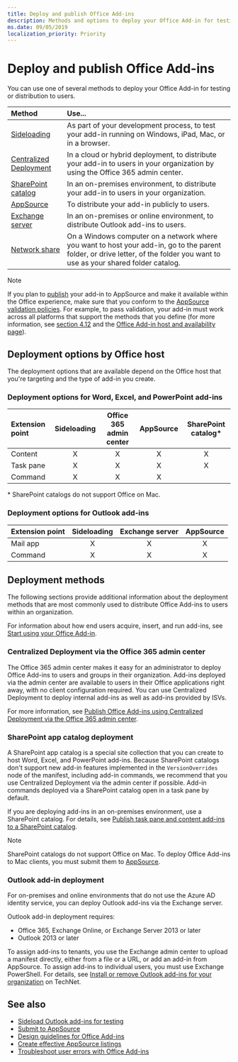 ```yaml
---
title: Deploy and publish Office Add-ins
description: Methods and options to deploy your Office Add-in for testing or distribution to users.
ms.date: 09/05/2019
localization_priority: Priority
---
```


# Deploy and publish Office Add-ins

You can use one of several methods to deploy your Office Add-in for testing or distribution to users.

|**Method**|**Use...**|
|:---------|:------------|
|[Sideloading](../testing/test-debug-office-add-ins.md#sideload-an-office-add-in-for-testing)|As part of your development process, to test your add-in running on Windows, iPad, Mac, or in a browser.|
|[Centralized Deployment](centralized-deployment.md)|In a cloud or hybrid deployment, to distribute your add-in to users in your organization by using the Office 365 admin center.|
|[SharePoint catalog](publish-task-pane-and-content-add-ins-to-an-add-in-catalog.md)|In an on-premises environment, to distribute your add-in to users in your organization.|
|[AppSource](/office/dev/store/submit-to-the-office-store)|To distribute your add-in publicly to users.|
|[Exchange server](#outlook-add-in-deployment)|In an on-premises or online environment, to distribute Outlook add-ins to users.|
|[Network share](../testing/create-a-network-shared-folder-catalog-for-task-pane-and-content-add-ins.md)|On a Windows computer on a network where you want to host your add-in, go to the parent folder, or drive letter, of the folder you want to use as your shared folder catalog.|

> [!NOTE]
> If you plan to [publish](../publish/publish.md) your add-in to AppSource and make it available within the Office experience, make sure that you conform to the [AppSource validation policies](/office/dev/store/validation-policies). For example, to pass validation, your add-in must work across all platforms that support the methods that you define (for more information, see [section 4.12](/office/dev/store/validation-policies#4-apps-and-add-ins-behave-predictably) and the [Office Add-in host and availability page](../overview/office-add-in-availability.md)).

## Deployment options by Office host

The deployment options that are available depend on the Office host that you're targeting and the type of add-in you create.

### Deployment options for Word, Excel, and PowerPoint add-ins

| Extension point | Sideloading | Office 365 admin center |AppSource   | SharePoint catalog\* |
|:----------------|:-----------:|:-----------------------:|:----------:|:--------------------:|
| Content         | X           | X                       | X          | X                    |
| Task pane       | X           | X                       | X          | X                    |
| Command         | X           | X                       | X          |                      |

&#42; SharePoint catalogs do not support Office on Mac.

### Deployment options for Outlook add-ins

| Extension point | Sideloading | Exchange server | AppSource    |
|:----------------|:-----------:|:---------------:|:------------:|
| Mail app        | X           | X               | X            |
| Command         | X           | X               | X            |

## Deployment methods

The following sections provide additional information about the deployment methods that are most commonly used to distribute Office Add-ins to users within an organization.

For information about how end users acquire, insert, and run add-ins, see [Start using your Office Add-in](https://support.office.com/en-ie/article/Start-using-your-Office-Add-in-82e665c4-6700-4b56-a3f3-ef5441996862?ui=en-US&rs=en-IE&ad=IE).

### Centralized Deployment via the Office 365 admin center 

The Office 365 admin center makes it easy for an administrator to deploy Office Add-ins to users and groups in their organization. Add-ins deployed via the admin center are available to users in their Office applications right away, with no client configuration required. You can use Centralized Deployment to deploy internal add-ins as well as add-ins provided by ISVs.

For more information, see [Publish Office Add-ins using Centralized Deployment via the Office 365 admin center](centralized-deployment.md).

### SharePoint app catalog deployment

A SharePoint app catalog is a special site collection that you can create to host Word, Excel, and PowerPoint add-ins. Because SharePoint catalogs don't support new add-in features implemented in the `VersionOverrides` node of the manifest, including add-in commands, we recommend that you use Centralized Deployment via the admin center if possible. Add-in commands deployed via a SharePoint catalog open in a task pane by default.

If you are deploying add-ins in an on-premises environment, use a SharePoint catalog. For details, see [Publish task pane and content add-ins to a SharePoint catalog](publish-task-pane-and-content-add-ins-to-an-add-in-catalog.md).

> [!NOTE]
> SharePoint catalogs do not support Office on Mac. To deploy Office Add-ins to Mac clients, you must submit them to [AppSource](/office/dev/store/submit-to-the-office-store).

### Outlook add-in deployment

For on-premises and online environments that do not use the Azure AD identity service, you can deploy Outlook add-ins via the Exchange server.

Outlook add-in deployment requires:

- Office 365, Exchange Online, or Exchange Server 2013 or later
- Outlook 2013 or later

To assign add-ins to tenants, you use the Exchange admin center to upload a manifest directly, either from a file or a URL, or add an add-in from AppSource. To assign add-ins to individual users, you must use Exchange PowerShell. For details, see [Install or remove Outlook add-ins for your organization](https://technet.microsoft.com/library/jj943752(v=exchg.150).aspx) on TechNet.

## See also

- [Sideload Outlook add-ins for testing](../testing/create-a-network-shared-folder-catalog-for-task-pane-and-content-add-ins.md)
- [Submit to AppSource][AppSource]
- [Design guidelines for Office Add-ins](../design/add-in-design.md)
- [Create effective AppSource listings](/office/dev/store/create-effective-office-store-listings)
- [Troubleshoot user errors with Office Add-ins](../testing/testing-and-troubleshooting.md)

[AppSource]: /office/dev/store/submit-to-the-office-store
[Office Add-in host and platform availability]: ../overview/office-add-in-availability
